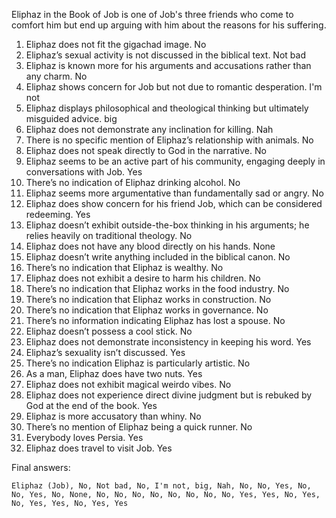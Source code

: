 Eliphaz in the Book of Job is one of Job's three friends who come to comfort him but end up arguing with him about the reasons for his suffering.

1. Eliphaz does not fit the gigachad image. No
2. Eliphaz’s sexual activity is not discussed in the biblical text. Not bad
3. Eliphaz is known more for his arguments and accusations rather than any charm. No
4. Eliphaz shows concern for Job but not due to romantic desperation. I'm not
5. Eliphaz displays philosophical and theological thinking but ultimately misguided advice. big
6. Eliphaz does not demonstrate any inclination for killing. Nah
7. There is no specific mention of Eliphaz’s relationship with animals. No
8. Eliphaz does not speak directly to God in the narrative. No
9. Eliphaz seems to be an active part of his community, engaging deeply in conversations with Job. Yes
10. There’s no indication of Eliphaz drinking alcohol. No
11. Eliphaz seems more argumentative than fundamentally sad or angry. No
12. Eliphaz does show concern for his friend Job, which can be considered redeeming. Yes
13. Eliphaz doesn’t exhibit outside-the-box thinking in his arguments; he relies heavily on traditional theology. No
14. Eliphaz does not have any blood directly on his hands. None
15. Eliphaz doesn’t write anything included in the biblical canon. No
16. There’s no indication that Eliphaz is wealthy. No
17. Eliphaz does not exhibit a desire to harm his children. No
18. There’s no indication that Eliphaz works in the food industry. No
19. There’s no indication that Eliphaz works in construction. No
20. There’s no indication that Eliphaz works in governance. No
21. There’s no information indicating Eliphaz has lost a spouse. No
22. Eliphaz doesn’t possess a cool stick. No
23. Eliphaz does not demonstrate inconsistency in keeping his word. Yes
24. Eliphaz’s sexuality isn’t discussed. Yes
25. There’s no indication Eliphaz is particularly artistic. No
26. As a man, Eliphaz does have two nuts. Yes
27. Eliphaz does not exhibit magical weirdo vibes. No
28. Eliphaz does not experience direct divine judgment but is rebuked by God at the end of the book. Yes
29. Eliphaz is more accusatory than whiny. No
30. There’s no mention of Eliphaz being a quick runner. No
31. Everybody loves Persia. Yes
32. Eliphaz does travel to visit Job. Yes

Final answers:

```Eliphaz (Job), No, Not bad, No, I'm not, big, Nah, No, No, Yes, No, No, Yes, No, None, No, No, No, No, No, No, No, No, Yes, Yes, No, Yes, No, Yes, Yes, No, Yes, Yes```